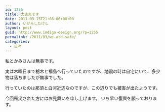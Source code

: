 ```yaml
---
id: 1255
title: 大丈夫です
date: 2011-03-15T21:08:06+00:00
author: いがらしたけし
layout: post
guid: http://www.indigo-design.org/?p=1255
permalink: /2011/03/we-are-safe/
categories:
  - 日々
---
```

私とかみさんは無事です。 

実は木曜日まで栃木と福島へ行っていたのですが、地震の時は自宅にいて、多少物は落ちましたが無事でした。 

行っていたのは那須と白河近辺なのですが、この辺りでも被害が出たようです。 

今回罹災された方にはお見舞いを申し上げます。 いち早い復興を願っております。
